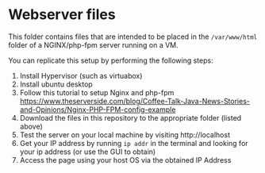 # Webserver files
This folder contains files that are intended to be placed in the `/var/www/html` folder of a NGINX/php-fpm server running on a VM.

You can replicate this setup by performing the following steps:
1. Install Hypervisor (such as virtuabox)
2. Install ubuntu desktop
3. Follow this tutorial to setup Nginx and php-fpm https://www.theserverside.com/blog/Coffee-Talk-Java-News-Stories-and-Opinions/Nginx-PHP-FPM-config-example
4. Download the files in this repository to the appropriate folder (listed above)
5. Test the server on your local machine by visiting http://localhost
6. Get your IP address by running `ip addr` in the terminal and looking for your ip address (or use the GUI to obtain)
7. Access the page using your host OS via the obtained IP Address